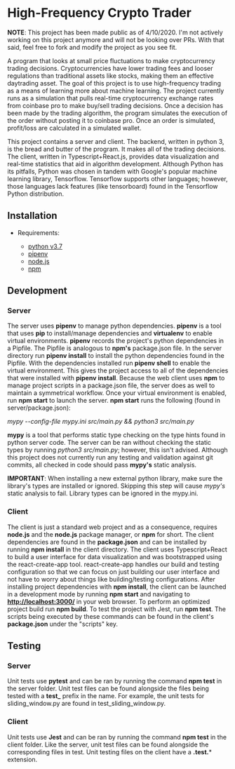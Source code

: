 # High-Frequency Crypto Trader
**NOTE**: This project has been made public as of 4/10/2020.  I'm not actively working on this project anymore and will not be looking over PRs.  With that said, feel free to fork and modify the project as you see fit.

A program that looks at small price fluctuations to make cryptocurrency trading decisions. Cryptocurrencies have lower trading fees and looser regulations than traditional assets like stocks, making them an effective daytrading asset. The goal of this project is to use high-frequency trading as a means of learning more about machine learning. The project currently runs as a simulation that pulls real-time cryptocurrency exchange rates from coinbase pro to make buy/sell trading decisions. Once a decision has been made by the trading algorithm, the program simulates the execution of the order without posting it to coinbase pro. Once an order is simulated, profit/loss are calculated in a simulated wallet.

This project contains a server and client. The backend, written in python 3, is the bread and butter of the program. It makes all of the trading decisions. The client, written in Typescript+React.js, provides data visualization and real-time statistics that aid in algorithm development. Although Python has its pitfalls, Python was chosen in tandem with Google's popular machine learning library, Tensorflow. Tensorflow supports other languages; however, those languages lack features (like tensorboard) found in the Tensorflow Python distribution.

## Installation

- Requirements:

  - [python v3.7](https://www.python.org/downloads/)
  - [pipenv](https://pipenv.readthedocs.io/en/latest/)
  - [node.js](https://nodejs.org/en/)
  - [npm](https://www.npmjs.com/get-npm)

## Development

### Server

The server uses **pipenv** to manage python dependencies. **pipenv** is a tool that uses **pip** to install/manage dependencies and **virtualenv** to enable virtual environments. **pipenv** records the project's python dependencies in a Pipfile. The Pipfile is analogous to **npm's** package.json file. In the server directory run **pipenv install** to install the python dependencies found in the Pipfile. With the dependencies installed run **pipenv shell** to enable the virtual environment. This gives the project access to all of the dependencies that were installed with **pipenv install**. Because the web client uses **npm** to manage project scripts in a package.json file, the server does as well to maintain a symmetrical workflow. Once your virtual environment is enabled, run **npm start** to launch the server. **npm start** runs the following (found in server/package.json):

_mypy --config-file mypy.ini src/main.py && python3 src/main.py_

**mypy** is a tool that performs static type checking on the type hints found in python server code. The server can be ran without checking the static types by running _python3 src/main.py_; however, this isn't advised. Although this project does not currently run any testing and validation against git commits, all checked in code should pass **mypy's** static analysis.

**IMPORTANT**: When installing a new external python library, make sure the library's types are installed or ignored. Skipping this step will cause _mypy's_ static analysis to fail. Library types can be ignored in the mypy.ini.

### Client

The client is just a standard web project and as a consequence, requires **node.js** and the **node.js** package manager, or **npm** for short. The client dependencies are found in the **package.json** and can be installed by running **npm install** in the client directory. The client uses Typescript+React to build a user interface for data visualization and was bootstrapped using the react-create-app tool. react-create-app handles our build and testing configuration so that we can focus on just building our user interface and not have to worry about things like building/testing configurations. After installing project dependencies with **npm install**, the client can be launched in a development mode by running **npm start** and navigating to **<http://localhost:3000/>** in your web browser. To perform an optimized project build run **npm build**. To test the project with Jest, run **npm test**. The scripts being executed by these commands can be found in the client's **package.json** under the "scripts" key.

## Testing

### Server

Unit tests use **pytest** and can be ran by running the command **npm test** in the server folder. Unit test files can be found alongside the files being tested with a **test_** prefix in the name. For example, the unit tests for sliding_window.py are found in test_sliding_window.py.

### Client

Unit tests use **Jest** and can be ran by running the command **npm test** in the client folder. Like the server, unit test files can be found alongside the corresponding files in test. Unit testing files on the client have a **.test.*** extension.
